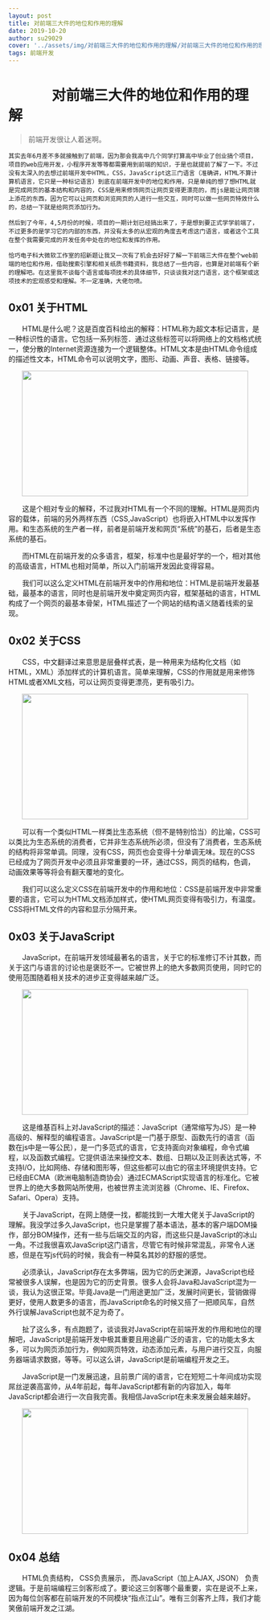 ```yaml
---
layout: post
title: 对前端三大件的地位和作用的理解
date: 2019-10-20
author: su29029
cover: '../assets/img/对前端三大件的地位和作用的理解/对前端三大件的地位和作用的理解.jpg'
tags: 前端开发 
---
```



# &nbsp;&nbsp;&nbsp;&nbsp;&nbsp;&nbsp;&nbsp;&nbsp;&nbsp;&nbsp;&nbsp;&nbsp;&nbsp;对前端三大件的地位和作用的理解

>前端开发很让人着迷啊。

    其实去年6月差不多就接触到了前端，因为那会我高中几个同学打算高中毕业了创业搞个项目，项目的web应用开发，小程序开发等等都需要用到前端的知识，于是也就提前了解了一下。不过没有太深入的去想过前端开发中HTML，CSS，JavaScript这三门语言（准确讲，HTML不算计算机语言，它只是一种标记语言）到底在前端开发中的地位和作用，只是单纯的想了想HTML就是完成网页的基本结构和内容的，CSS是用来修饰网页让网页变得更漂亮的，而js是能让网页锦上添花的东西，因为它可以让网页和浏览网页的人进行一些交互，同时可以做一些网页特效什么的，总结一下就是给网页添加行为。

    然后到了今年，4,5月份的时候，项目的一期计划已经搞出来了，于是想到要正式学学前端了，不过更多的是学习它的内部的东西，并没有太多的从宏观的角度去考虑这门语言，或者这个工具在整个我需要完成的开发任务中处在的地位和发挥的作用。

    恰巧电子科大微软工作室的招新题让我又一次有了机会去好好了解一下前端三大件在整个web前端的地位和作用，借助搜索引擎和相关纸质书籍资料，我总结了一些内容，也算是对前端有个新的理解吧。在这里我不谈每个语言或每项技术的具体细节，只谈谈我对这门语言，这个框架或这项技术的宏观感受和理解。不一定准确，大佬勿喷。

## 0x01 关于HTML
&nbsp;&nbsp;&nbsp;&nbsp;&nbsp;&nbsp;&nbsp;HTML是什么呢？这是百度百科给出的解释：HTML称为超文本标记语言，是一种标识性的语言。它包括一系列标签．通过这些标签可以将网络上的文档格式统一，使分散的Internet资源连接为一个逻辑整体。HTML文本是由HTML命令组成的描述性文本，HTML命令可以说明文字，图形、动画、声音、表格、链接等。

<div align=center><image width='450' height='250' src="../assets/img/对前端三大件的地位和作用的理解/对前端三大件的地位和作用的理解1.jpg"></image></div>

&nbsp;&nbsp;&nbsp;&nbsp;&nbsp;&nbsp;&nbsp;这是个相对专业的解释，不过我对HTML有一个不同的理解。HTML是网页内容的载体，前端的另外两样东西（CSS,JavaScript）也将嵌入HTML中以发挥作用。和生态系统的生产者一样，前者是前端开发和网页“系统”的基石，后者是生态系统的基石。

&nbsp;&nbsp;&nbsp;&nbsp;&nbsp;&nbsp;&nbsp;而HTML在前端开发的众多语言，框架，标准中也是最好学的一个，相对其他的高级语言，HTML也相对简单，所以入门前端开发因此变得容易。

&nbsp;&nbsp;&nbsp;&nbsp;&nbsp;&nbsp;&nbsp;我们可以这么定义HTML在前端开发中的作用和地位：HTML是前端开发最基础，最基本的语言，同时也是前端开发中奠定网页内容，框架基础的语言，HTML构成了一个网页的最基本骨架，HTML描述了一个网站的结构语义随着线索的呈现。

## 0x02 关于CSS 
&nbsp;&nbsp;&nbsp;&nbsp;&nbsp;&nbsp;&nbsp;CSS，中文翻译过来意思是层叠样式表，是一种用来为结构化文档（如HTML，XML）添加样式的计算机语言。简单来理解，CSS的作用就是用来修饰HTML或者XML文档，可以让网页变得更漂亮，更有吸引力。

<div align=center><image width='450' height='250' src="../assets/img/对前端三大件的地位和作用的理解/对前端三大件的地位和作用的理解2.jpg"></image></div>

&nbsp;&nbsp;&nbsp;&nbsp;&nbsp;&nbsp;&nbsp;可以有一个类似HTML一样类比生态系统（但不是特别恰当）的比喻，CSS可以类比为生态系统的消费者，它并非生态系统所必须，但没有了消费者，生态系统的结构将非常单调。同理，没有CSS，网页也会变得十分单调无味。现在的CSS已经成为了网页开发中必须且非常重要的一环，通过CSS，网页的结构，色调，动画效果等等将会有翻天覆地的变化。

&nbsp;&nbsp;&nbsp;&nbsp;&nbsp;&nbsp;&nbsp;我们可以这么定义CSS在前端开发中的作用和地位：CSS是前端开发中非常重要的语言，它可以为HTML文档添加样式，使HTML网页变得有吸引力，有温度。CSS将HTML文件的内容和显示分隔开来。

## 0x03 关于JavaScript
&nbsp;&nbsp;&nbsp;&nbsp;&nbsp;&nbsp;&nbsp;JavaScript，在前端开发领域最著名的语言，关于它的标准修订不计其数，而关于这门与语言的讨论也是褒贬不一。它被世界上的绝大多数网页使用，同时它的使用范围随着相关技术的进步正变得越来越广泛。

<div align=center><image width='450' height='250' src="../assets/img/对前端三大件的地位和作用的理解/对前端三大件的地位和作用的理解3.jpg"></image></div>

&nbsp;&nbsp;&nbsp;&nbsp;&nbsp;&nbsp;&nbsp;这是维基百科上对JavaScript的描述：JavaScript（通常缩写为JS）是一种高级的、解释型的编程语言。JavaScript是一门基于原型、函数先行的语言（函数在js中是一等公民），是一门多范式的语言，它支持面向对象编程，命令式编程，以及函数式编程。它提供语法来操控文本、数组、日期以及正则表达式等，不支持I/O，比如网络、存储和图形等，但这些都可以由它的宿主环境提供支持。它已经由ECMA（欧洲电脑制造商协会）通过ECMAScript实现语言的标准化。它被世界上的绝大多数网站所使用，也被世界主流浏览器（Chrome、IE、Firefox、Safari、Opera）支持。

&nbsp;&nbsp;&nbsp;&nbsp;&nbsp;&nbsp;&nbsp;关于JavaScript，在网上随便一找，都能找到一大堆大佬关于JavaScript的理解。我没学过多久JavaScript，也只是掌握了基本语法，基本的客户端DOM操作，部分BOM操作，还有一些与后端交互的内容，而这些只是JavaScript的冰山一角。不过我很喜欢JavaScript这门语言，尽管它有时候非常混乱，非常令人迷惑，但是在写js代码的时候，我会有一种莫名其妙的舒服的感觉。

&nbsp;&nbsp;&nbsp;&nbsp;&nbsp;&nbsp;&nbsp;必须承认，JavaScript存在太多弊端，因为它的历史渊源，JavaScript也经常被很多人误解，也是因为它的历史背景。很多人会将Java和JavaScript混为一谈，我认为这很正常。毕竟Java是一门用途更加广泛，发展时间更长，营销做得更好，使用人数更多的语言，而JavaScript命名的时候又搭了一把顺风车，自然外行误解JavaScript也就不足为奇了。

&nbsp;&nbsp;&nbsp;&nbsp;&nbsp;&nbsp;&nbsp;扯了这么多，有点跑题了，谈谈我对JavaScript在前端开发的作用和地位的理解吧，JavaScript是前端开发中极其重要且用途最广泛的语言，它的功能太多太多，可以为网页添加行为，例如网页特效，动态添加元素，与用户进行交互，向服务器端请求数据，等等。可以这么讲，JavaScript是前端编程开发之王。

&nbsp;&nbsp;&nbsp;&nbsp;&nbsp;&nbsp;&nbsp;JavaScript是一门发展迅速，且前景广阔的语言，它在短短二十年间成功实现屌丝逆袭高富帅，从4年前起，每年JavaScript都有新的内容加入，每年JavaScript都会进行一次自我完善。我相信JavaScript在未来发展会越来越好。

<div align=center><image width='450' height='250' src="../assets/img/对前端三大件的地位和作用的理解/对前端三大件的地位和作用的理解4.jpg"></image></div>

## 0x04 总结
&nbsp;&nbsp;&nbsp;&nbsp;&nbsp;&nbsp;&nbsp;HTML负责结构， CSS负责展示， 而JavaScript（加上AJAX, JSON） 负责逻辑。于是前端编程三剑客形成了。要论这三剑客哪个最重要，实在是说不上来，因为每位剑客都在前端开发的不同模块“指点江山”。唯有三剑客齐上阵，我们才能笑傲前端开发之江湖。

